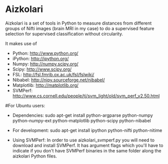 Aizkolari
=========

Aizkolari is a set of tools in Python to measure distances from different groups of Nifti images (brain MRI in my case) to do a supervised feature selection for supervised classification without circularity.

It makes use of 
- Python: http://www.python.org/
- iPython: http://ipython.org/
- Numpy: http://numpy.scipy.org/
- Scipy: http://www.scipy.org/
- FSL: http://fsl.fmrib.ox.ac.uk/fsl/fslwiki/
- Nibabel: http://nipy.sourceforge.net/nibabel/
- Matplotlib: http://matplotlib.org/
- SVMPerf: http://www.cs.cornell.edu/people/tj/svm_light/old/svm_perf_v2.50.html


#For Ubuntu users:
- Dependencies:
sudo apt-get install python-argparse python-numpy python-numpy-ext python-matplotlib python-scipy python-nibabel

- For development:
sudo apt-get install ipython python-nifti python-nitime

- Using SVMPerf:
In order to use aizkolari_svmperf.py you will need to download and install SVMPerf. It has argument flags which you'll have to indicate if you don't have SVMPerf binaries in the same folder along the aizkolari Python files.

